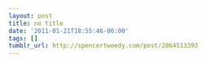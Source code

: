 ```yaml
---
layout: post
title: no title
date: '2011-01-21T18:55:46-06:00'
tags: []
tumblr_url: http://spencertweedy.com/post/2864513393
---
```

